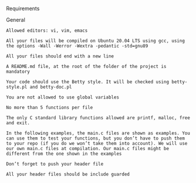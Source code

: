 Requirements

General

    Allowed editors: vi, vim, emacs
    
    All your files will be compiled on Ubuntu 20.04 LTS using gcc, using the options -Wall -Werror -Wextra -pedantic -std=gnu89
    
    All your files should end with a new line
    
    A README.md file, at the root of the folder of the project is mandatory
    
    Your code should use the Betty style. It will be checked using betty-style.pl and betty-doc.pl
    
    You are not allowed to use global variables
    
    No more than 5 functions per file
    
    The only C standard library functions allowed are printf, malloc, free and exit.
    
    In the following examples, the main.c files are shown as examples. You can use them to test your functions, but you don’t have to push them to your repo (if you do we won’t take them into account). We will use our own main.c files at compilation. Our main.c files might be different from the one shown in the examples
    
    Don’t forget to push your header file
    
    All your header files should be include guarded
